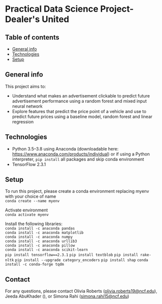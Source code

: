 # Practical Data Science Project- Dealer's United

## Table of contents
* [General info](#general-info)
* [Technologies](#technologies)
* [Setup](#setup)

## General info
This project aims to:
* Understand what makes an advertisement clickable to predict future advertisement performance using a random forest and mixed input neural network
* Explore features that predict the price point of a vehicle and use to predict future prices using a baseline model, random forest and linear regression

## Technologies
* Python 3.5–3.8 using Anaconda (downloadable here: https://www.anaconda.com/products/individual) or if using a Python interpreter, `pip install` all packages and skip conda environment
* TensorFlow 2.3.1

## Setup
To run this project, please create a conda environment replacing myenv with your choice of name  
`conda create --name myenv`

Activate environment    
`conda activate myenv`  

Install the following libraries:  
`conda install -c anaconda pandas`    
`conda install -c anaconda matplotlib`    
`conda install -c anaconda numpy`   
`conda install -c anaconda urllib3`    
`conda install -c anaconda pillow`    
`conda install -c anaconda scikit-learn`    
`pip install tensorflow==2.3.1` 
`pip install textblob` 
`pip install rake-nltk`
`pip install --upgrade category_encoders`
`pip install shap`
`conda install -c conda-forge tqdm`


## Contact
For any questions, please contact Olivia Roberts (olivia.roberts19@ncf.edu), Jeeda AbuKhader (), or Simona Rahi (simona.rahi15@ncf.edu)


